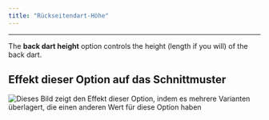 ```yaml
---
title: "Rückseitendart-Höhe"
---
```


***

The **back dart height** option controls the height (length if you will) of the back dart.

## Effekt dieser Option auf das Schnittmuster

![Dieses Bild zeigt den Effekt dieser Option, indem es mehrere Varianten überlagert, die einen anderen Wert für diese Option haben](noble_backdartheight_sample.svg "Effekt dieser Option auf das Schnittmuster")
